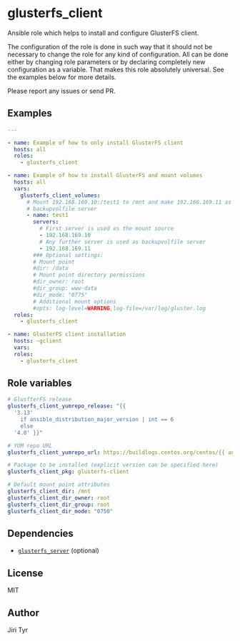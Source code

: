 glusterfs_client
================

Ansible role which helps to install and configure GlusterFS client.

The configuration of the role is done in such way that it should not be
necessary to change the role for any kind of configuration. All can be
done either by changing role parameters or by declaring completely new
configuration as a variable. That makes this role absolutely
universal. See the examples below for more details.

Please report any issues or send PR.


Examples
--------

```yaml
---

- name: Example of how to only install GlusterFS client
  hosts: all
  roles:
    - glusterfs_client

- name: Example of how to install GlusterFS and mount volumes
  hosts: all
  vars:
    glusterfs_client_volumes:
      # Mount 192.168.169.10:/test1 to /mnt and make 192.168.169.11 as the
      # backupvolfile server
      - name: test1
        servers:
          # First server is used as the mount source
          - 192.168.169.10
          # Any further server is used as backupvolfile server
          - 192.168.169.11
        ### Optional settings:
        # Mount point
        #dir: /data
        # Mount point directory permissions
        #dir_owner: root
        #dir_group: www-data
        #dir_mode: "0775"
        # Additional mount options
        #opts: log-level=WARNING,log-file=/var/log/gluster.log
  roles:
    - glusterfs_client

- name: GlusterFS client installation
  hosts: ~gclient
  vars:
  roles:
    - glusterfs_client
```


Role variables
--------------

```yaml
# GlusfterFS release
glusterfs_client_yumrepo_release: "{{
  '3.13'
    if ansible_distribution_major_version | int == 6
    else
  '4.0' }}"

# YUM repo URL
glusterfs_client_yumrepo_url: https://buildlogs.centos.org/centos/{{ ansible_distribution_major_version }}/storage/$basearch/gluster-{{ glusterfs_client_yumrepo_release }}/

# Package to be installed (explicit version can be specified here)
glusterfs_client_pkg: glusterfs-client

# Default mount point attributes
glusterfs_client_dir: /mnt
glusterfs_client_dir_owner: root
glusterfs_client_dir_group: root
glusterfs_client_dir_mode: "0750"
```


Dependencies
------------

- [`glusterfs_server`](https://github.com/jtyr/ansible-glusterfs_server) (optional)


License
-------

MIT


Author
------

Jiri Tyr
